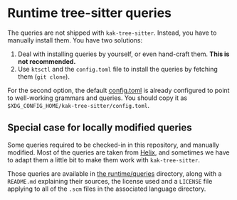 # Runtime tree-sitter queries

The queries are not shipped with `kak-tree-sitter`. Instead, you have to manually install them. You have two solutions:

1. Deal with installing queries by yourself, or even hand-craft them. **This is not recommended.**
2. Use `ktsctl` and the `config.toml` file to install the queries by fetching them (`git clone`).

For the second option, the default [config.toml](/config.toml) is already configured to point to well-working grammars
and queries. You should copy it as `$XDG_CONFIG_HOME/kak-tree-sitter/config.toml`.

## Special case for locally modified queries

Some queries required to be checked-in in this repository, and manually modified. Most of the queries are taken
from [Helix](https://github.com/helix-editor/helix/tree/master/runtime/queries), and sometimes we have to adapt them
a little bit to make them work with `kak-tree-sitter`.

Those queries are available in [the runtime/queries](./queries) directory, along with a `README.md` explaining their
sources, the license used and a `LICENSE` file applying to all of the `.scm` files in the associated language directory.
